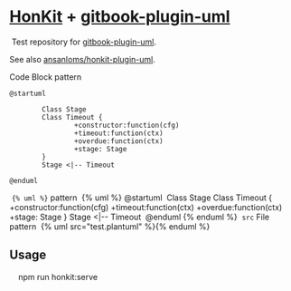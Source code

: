 # [HonKit](https://github.com/HonKit/HonKit) + [gitbook-plugin-uml](https://github.com/vowstar/gitbook-plugin-uml)
​
Test repository for [gitbook-plugin-uml](https://github.com/vowstar/gitbook-plugin-uml).

See also [ansanloms/honkit-plugin-uml](https://github.com/ansanloms/honkit-plugin-uml).

Code Block pattern
​
```uml
@startuml
​
        Class Stage
        Class Timeout {
                +constructor:function(cfg)
                +timeout:function(ctx)
                +overdue:function(ctx)
                +stage: Stage
        }
        Stage <|-- Timeout
​
@enduml
```
​
`{% uml %}` pattern
​
{% uml %}
@startuml
​
        Class Stage
        Class Timeout {
                +constructor:function(cfg)
                +timeout:function(ctx)
                +overdue:function(ctx)
                +stage: Stage
        }
        Stage <|-- Timeout
​
@enduml
{% enduml %}
​
`src` File pattern
​
{% uml src="test.plantuml" %}{% enduml %}
​
## Usage
​
    npm run honkit:serve
